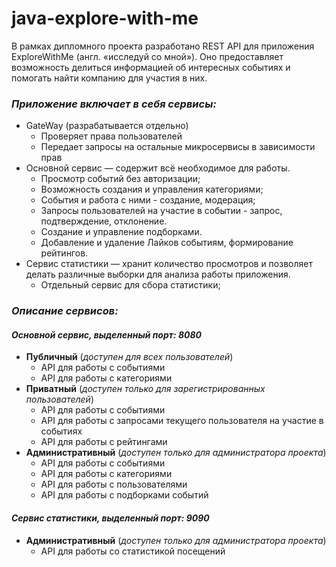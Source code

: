 # java-explore-with-me
В рамках дипломного проекта разработано REST API для приложения ExploreWithMe (англ. «исследуй со мной»). Оно предоставляет возможность делиться информацией об интересных событиях и помогать найти компанию для участия в них.
### _Приложение включает в себя сервисы:_

- GateWay (разрабатывается отдельно)
    - Проверяет права пользователей
    - Передает запросы на остальные микросервисы в зависимости прав
- Основной сервис — содержит всё необходимое для работы.
    - Просмотр событий без авторизации;
    - Возможность создания и управления категориями;
    - События и работа с ними - создание, модерация;
    - Запросы пользователей на участие в событии - запрос, подтверждение, отклонение.
    - Создание и управление подборками.
    - Добавление и удаление Лайков событиям, формирование рейтингов.
- Сервис статистики — хранит количество просмотров и позволяет делать различные выборки для анализа работы приложения.
    - Отдельный сервис для сбора статистики;

### _Описание сервисов:_

#### _Основной сервис, выделенный порт: 8080_

- **Публичный** (_доступен для всех пользователей_)
    - API для работы с событиями
    - API для работы с категориями
- **Приватный** (_доступен только для зарегистрированных пользователей_)
    - API для работы с событиями
    - API для работы с запросами текущего пользователя на участие в событиях
    - API для работы с рейтингами
- **Административный** (_доступен только для администратора проекта_)
    - API для работы с событиями
    - API для работы с категориями
    - API для работы с пользователями
    - API для работы с подборками событий

#### _Сервис статистики, выделенный порт: 9090_

- **Административный** (_доступен только для администратора проекта_)
    - API для работы со статистикой посещений